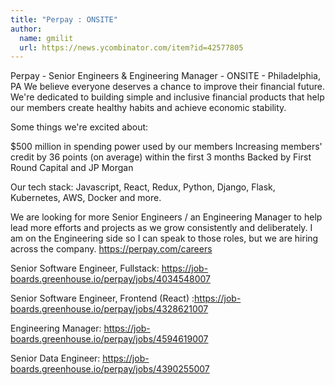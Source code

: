 ```yaml
---
title: "Perpay : ONSITE"
author:
  name: gmilit
  url: https://news.ycombinator.com/item?id=42577805
---
```

Perpay - Senior Engineers &amp; Engineering Manager - ONSITE - Philadelphia, PA
We believe everyone deserves a chance to improve their financial future. We&#x27;re dedicated to building simple and inclusive financial products that help our members create healthy habits and achieve economic stability.

Some things we&#x27;re excited about:

$500 million in spending power used by our members Increasing members&#x27; credit by 36 points (on average) within the first 3 months Backed by First Round Capital and JP Morgan

Our tech stack: Javascript, React, Redux, Python, Django, Flask, Kubernetes, AWS, Docker and more.

We are looking for more Senior Engineers &#x2F; an Engineering Manager to help lead more efforts and projects as we grow consistently and deliberately. I am on the Engineering side so I can speak to those roles, but we are hiring across the company. <a href="https:&#x2F;&#x2F;perpay.com&#x2F;careers" rel="nofollow">https:&#x2F;&#x2F;perpay.com&#x2F;careers</a>

Senior Software Engineer, Fullstack: <a href="https:&#x2F;&#x2F;job-boards.greenhouse.io&#x2F;perpay&#x2F;jobs&#x2F;4034548007" rel="nofollow">https:&#x2F;&#x2F;job-boards.greenhouse.io&#x2F;perpay&#x2F;jobs&#x2F;4034548007</a>

Senior Software Engineer, Frontend (React) :<a href="https:&#x2F;&#x2F;job-boards.greenhouse.io&#x2F;perpay&#x2F;jobs&#x2F;4328621007" rel="nofollow">https:&#x2F;&#x2F;job-boards.greenhouse.io&#x2F;perpay&#x2F;jobs&#x2F;4328621007</a>

Engineering Manager: <a href="https:&#x2F;&#x2F;job-boards.greenhouse.io&#x2F;perpay&#x2F;jobs&#x2F;4594619007" rel="nofollow">https:&#x2F;&#x2F;job-boards.greenhouse.io&#x2F;perpay&#x2F;jobs&#x2F;4594619007</a>

Senior Data Engineer: <a href="https:&#x2F;&#x2F;job-boards.greenhouse.io&#x2F;perpay&#x2F;jobs&#x2F;4390255007" rel="nofollow">https:&#x2F;&#x2F;job-boards.greenhouse.io&#x2F;perpay&#x2F;jobs&#x2F;4390255007</a>
<JobApplication />
